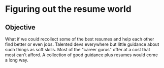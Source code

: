 # Figuring out the resume world

## Objective

What if we could recollect some of the best resumes and help each other find better or even jobs. Talented devs everywhere but little guidance about such things as soft skills. Most of the "career gurus" offer at a cost that most can't afford. A collection of good guidance plus resumes would come a long way.